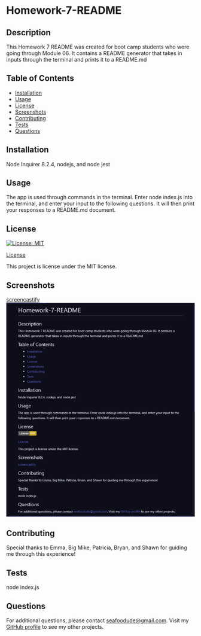 # Homework-7-README

  ## Description

  This Homework 7 README was created for boot camp students who were going through Module 06. It contains a README generator that takes in inputs through the terminal and prints it to a README.md

  ## Table of Contents

  * [Installation](#installation)
  * [Usage](#usage)
  * [License](#license)
  * [Screenshots](#screenshots)
  * [Contributing](#contributing)
  * [Tests](#tests)
  * [Questions](#questions)

  ## Installation

  Node Inquirer 8.2.4, nodejs, and node jest

  ## Usage

  The app is used through commands in the terminal. Enter node index.js into the terminal, and enter your input to the following questions. It will then print your responses to a README.md document.

  ## License

  [![License: MIT](https://img.shields.io/badge/License-MIT-yellow.svg)](https://opensource.org/licenses/MIT)

  [License](#license)

  This project is license under the MIT license.

  ## Screenshots

  [screencastify](https://)
  ![Screenshot of README](./assets/readmeSS.PNG)

  ## Contributing

  Special thanks to Emma, Big Mike, Patricia, Bryan, and Shawn for guiding me through this experience!

  ## Tests

  node index.js

  ## Questions

  For additional questions, please contact seafoodude@gmail.com. Visit my [GitHub profile](https://github.com/undefined) to see my other projects.
  

